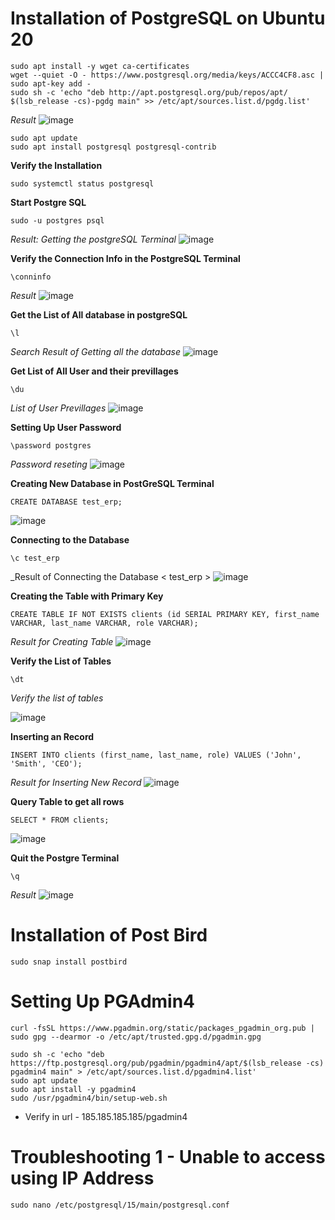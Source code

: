 # Installation of PostgreSQL on Ubuntu 20

```
sudo apt install -y wget ca-certificates
wget --quiet -O - https://www.postgresql.org/media/keys/ACCC4CF8.asc | sudo apt-key add -
sudo sh -c 'echo "deb http://apt.postgresql.org/pub/repos/apt/ $(lsb_release -cs)-pgdg main" >> /etc/apt/sources.list.d/pgdg.list'
```
_Result_
![image](https://user-images.githubusercontent.com/111234771/209009345-9695cee8-7fb5-41d7-9c68-032cf8c96319.png)

```
sudo apt update
sudo apt install postgresql postgresql-contrib

```

**Verify the Installation**
```
sudo systemctl status postgresql
```

**Start Postgre SQL**
```
sudo -u postgres psql
```
_Result: Getting the postgreSQL Terminal_
![image](https://user-images.githubusercontent.com/111234771/209011730-5a8cd614-5ca4-4a3c-a4c5-088841327ec9.png)

**Verify the Connection Info in the PostgreSQL Terminal**
```
\conninfo
```
_Result_
![image](https://user-images.githubusercontent.com/111234771/209011886-c0db4f45-bf48-4e5f-bcf7-69b7e9a8f604.png)


**Get the List of All database in postgreSQL**
```
\l
```
_Search Result of Getting all the database_
![image](https://user-images.githubusercontent.com/111234771/209012295-fc58ae2a-7e10-48c8-ba84-af6165991141.png)

**Get List of All User and their previllages**
```
\du
```
_List of User Previllages_
![image](https://user-images.githubusercontent.com/111234771/209012632-0abbb0f3-4c6a-46a9-a1d5-84d04b4852b3.png)

**Setting Up User Password**
```
\password postgres
```
_Password reseting_ ![image](https://user-images.githubusercontent.com/111234771/209012791-abea98a0-797b-4277-8280-2a0e01485af4.png)

**Creating New Database in PostGreSQL Terminal**
```
CREATE DATABASE test_erp;
```
![image](https://user-images.githubusercontent.com/111234771/209012957-1c434079-5a20-4447-90d9-21dc713a3daf.png)


**Connecting to the Database**
```
\c test_erp
```
_Result of Connecting the Database < test_erp >
![image](https://user-images.githubusercontent.com/111234771/209013129-7e644852-9162-4412-9849-2337957c2dd6.png)


**Creating the Table with Primary Key**
```
CREATE TABLE IF NOT EXISTS clients (id SERIAL PRIMARY KEY, first_name VARCHAR, last_name VARCHAR, role VARCHAR);
```
_Result for Creating Table_
![image](https://user-images.githubusercontent.com/111234771/209013743-715a1392-6658-4b5b-9b0b-5937c872bd92.png)


**Verify the List of Tables**
```
\dt
```
_Verify the list of tables_

![image](https://user-images.githubusercontent.com/111234771/209013817-0be98fd8-4704-4e1b-96f7-d3ba2b61b7b8.png)


**Inserting an Record**
```
INSERT INTO clients (first_name, last_name, role) VALUES ('John', 'Smith', 'CEO');
```
_Result for Inserting New Record_
![image](https://user-images.githubusercontent.com/111234771/209014039-c850af95-c8d2-41fb-a6c3-6cce0776c1d7.png)

**Query Table to get all rows**
```
SELECT * FROM clients;
```

![image](https://user-images.githubusercontent.com/111234771/209014315-4cd64766-8fbb-4b7a-897b-f0871275a007.png)


**Quit the Postgre Terminal**
```
\q
```
_Result_
![image](https://user-images.githubusercontent.com/111234771/209463997-572fdc22-0022-41f9-a9d1-d9cf8684c00c.png)


# Installation of Post Bird
```
sudo snap install postbird
```

# Setting Up PGAdmin4
```
curl -fsSL https://www.pgadmin.org/static/packages_pgadmin_org.pub | sudo gpg --dearmor -o /etc/apt/trusted.gpg.d/pgadmin.gpg

sudo sh -c 'echo "deb https://ftp.postgresql.org/pub/pgadmin/pgadmin4/apt/$(lsb_release -cs) pgadmin4 main" > /etc/apt/sources.list.d/pgadmin4.list'
sudo apt update
sudo apt install -y pgadmin4
sudo /usr/pgadmin4/bin/setup-web.sh
```
- Verify in url - 185.185.185.185/pgadmin4



# Troubleshooting 1 - Unable to access using IP Address

```
sudo nano /etc/postgresql/15/main/postgresql.conf
```
